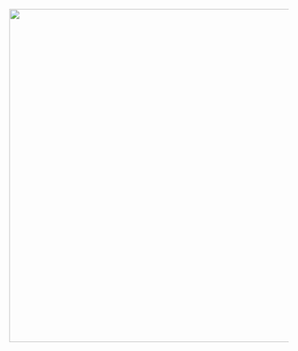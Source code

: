 <p align="center">
    <img width="600" src=https://discord-readme-badge.vercel.app/api?id=394920068447731712>
</p>
